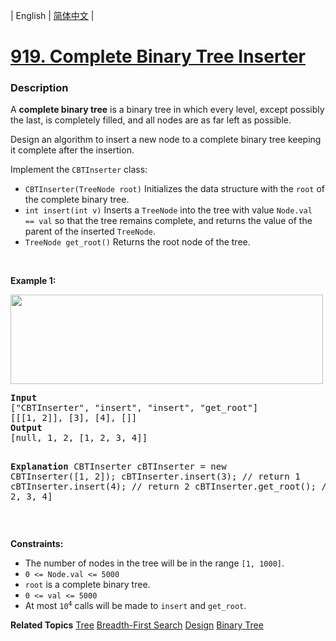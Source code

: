 | English | [简体中文](README.md) |

# [919. Complete Binary Tree Inserter](https://leetcode-cn.com/problems/complete-binary-tree-inserter)
 ### Description
<p>A <strong>complete binary tree</strong> is a binary tree in which every level, except possibly the last, is completely filled, and all nodes are as far left as possible.</p>

<p>Design an algorithm to insert a new node to a complete binary tree keeping it complete after the insertion.</p>

<p>Implement the <code>CBTInserter</code> class:</p>

<ul>
	<li><code>CBTInserter(TreeNode root)</code> Initializes the data structure with the <code>root</code> of the complete binary tree.</li>
	<li><code>int insert(int v)</code> Inserts a <code>TreeNode</code> into the tree with value <code>Node.val == val</code> so that the tree remains complete, and returns the value of the parent of the inserted <code>TreeNode</code>.</li>
	<li><code>TreeNode get_root()</code> Returns the root node of the tree.</li>
</ul>

<p>&nbsp;</p>
<p><strong>Example 1:</strong></p>
<img alt="" src="https://assets.leetcode.com/uploads/2021/08/03/lc-treeinsert.jpg" style="width: 500px; height: 143px;" />
<pre>
<strong>Input</strong>
[&quot;CBTInserter&quot;, &quot;insert&quot;, &quot;insert&quot;, &quot;get_root&quot;]
[[[1, 2]], [3], [4], []]
<strong>Output</strong>
[null, 1, 2, [1, 2, 3, 4]]

<strong>Explanation</strong>
CBTInserter cBTInserter = new CBTInserter([1, 2]);
cBTInserter.insert(3);  // return 1
cBTInserter.insert(4);  // return 2
cBTInserter.get_root(); // return [1, 2, 3, 4]
</pre>

<p>&nbsp;</p>
<p><strong>Constraints:</strong></p>

<ul>
	<li>The number of nodes in the tree will be in the range <code>[1, 1000]</code>.</li>
	<li><code>0 &lt;= Node.val &lt;= 5000</code></li>
	<li><code>root</code> is a complete binary tree.</li>
	<li><code>0 &lt;= val &lt;= 5000</code></li>
	<li>At most <code>10<sup>4</sup></code> calls will be made to <code>insert</code> and <code>get_root</code>.</li>
</ul>

**Related Topics**  [Tree](https://leetcode-cn.com/tag/tree) [Breadth-First Search](https://leetcode-cn.com/tag/breadth-first-search) [Design](https://leetcode-cn.com/tag/design) [Binary Tree](https://leetcode-cn.com/tag/binary-tree) 
